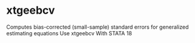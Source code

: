 # xtgeebcv
Computes bias-corrected (small-sample) standard errors for generalized estimating equations Use xtgeebcv With STATA 18
